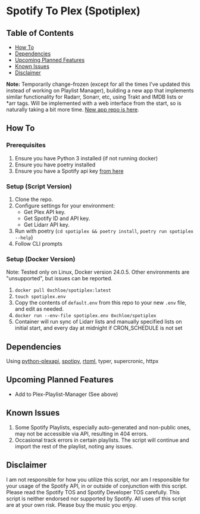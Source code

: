 # Spotify To Plex (Spotiplex)

## Table of Contents

- [How To](#how-to)
- [Dependencies](#dependencies)
- [Upcoming Planned Features](#upcoming-planned-features)
- [Known Issues](#known-issues)
- [Disclaimer](#disclaimer)

**Note:** Temporarily change-frozen (except for all the times I've updated this instead of working on Playlist Manager), building a new app that implements similar functionality for Radarr, Sonarr, etc, using Trakt and IMDB lists or *arr tags. Will be implemented with a web interface from the start, so is naturally taking a bit more time. [New app repo is here](https://github.com/cmathews393/plex-playlist-manager).

## How To

### Prerequisites

1. Ensure you have Python 3 installed (if not running docker)
2. Ensure you have poetry installed
3. Ensure you have a Spotify api key [from here](https://developer.spotify.com/documentation/web-api/tutorials/getting-started)

### Setup (Script Version)

1. Clone the repo.
2. Configure settings for your environment:
   - Get Plex API key.
   - Get Spotify ID and API key.
   - Get Lidarr API key.
3. Run with poetry (`cd spotiplex && poetry install`, `poetry run spotiplex --help`)
4. Follow CLI prompts

### Setup (Docker Version)

Note: Tested only on Linux, Docker version 24.0.5. Other environments are "unsupported", but issues can be reported.

1. `docker pull 0xchloe/spotiplex:latest`
2. `touch spotiplex.env`
3. Copy the contents of `default.env` from this repo to your new `.env` file, and edit as needed.
4. `docker run --env-file spotiplex.env 0xchloe/spotiplex`
5. Container will run sync of Lidarr lists and manually specified lists on initial start, and every day at midnight if CRON_SCHEDULE is not set

## Dependencies

Using [python-plexapi](https://github.com/pkkid/python-plexapi), [spotipy](https://github.com/spotipy-dev/spotipy), [rtoml](https://github.com/samuelcolvin/rtoml), typer, supercronic, httpx

## Upcoming Planned Features

- Add to Plex-Playlist-Manager (See above)

## Known Issues

1. Some Spotify Playlists, especially auto-generated and non-public ones, may not be accessible via API, resulting in 404 errors.
2. Occasional track errors in certain playlists. The script will continue and import the rest of the playlist, noting any issues.

## Disclaimer

I am not responsible for how you utilize this script, nor am I responsible for your usage of the Spotify API, in or outside of conjunction with this script. Please read the Spotify TOS and Spotify Developer TOS carefully. This script is neither endorsed nor supported by Spotify. All uses of this script are at your own risk. Please buy the music you enjoy.
